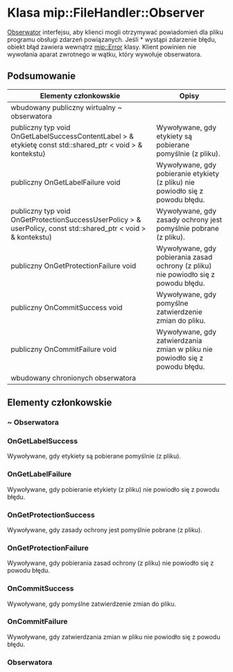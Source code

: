 # <a name="class-mipfilehandlerobserver"></a>Klasa mip::FileHandler::Observer 
[Obserwator](#classmip_1_1_file_handler_1_1_observer) interfejsu, aby klienci mogli otrzymywać powiadomień dla pliku programu obsługi zdarzeń powiązanych.
Jeśli * wystąpi zdarzenie błędu, obiekt błąd zawiera wewnątrz [mip::Error](#classmip_1_1_error) klasy. Klient powinien nie wywołania aparat zwrotnego w wątku, który wywołuje obserwatora.
## <a name="summary"></a>Podsumowanie
 Elementy członkowskie                        | Opisy                                
--------------------------------|---------------------------------------------
wbudowany publiczny wirtualny ~ obserwatora | 
publiczny typ void OnGetLabelSuccessContentLabel > & etykietę const std::shared_ptr < void > & kontekstu) | Wywoływane, gdy etykiety są pobierane pomyślnie (z pliku).
publiczny OnGetLabelFailure void | Wywoływane, gdy pobieranie etykiety (z pliku) nie powiodło się z powodu błędu.
publiczny typ void OnGetProtectionSuccessUserPolicy > & userPolicy, const std::shared_ptr < void > & kontekstu) | Wywoływane, gdy zasady ochrony jest pomyślnie pobrane (z pliku).
publiczny OnGetProtectionFailure void | Wywoływane, gdy pobierania zasad ochrony (z pliku) nie powiodło się z powodu błędu.
publiczny OnCommitSuccess void | Wywoływane, gdy pomyślne zatwierdzenie zmian do pliku.
publiczny OnCommitFailure void | Wywoływane, gdy zatwierdzania zmian w pliku nie powiodło się z powodu błędu.
wbudowany chronionych obserwatora | 
## <a name="members"></a>Elementy członkowskie
### <a name="observer"></a>~ Obserwatora
### <a name="ongetlabelsuccess"></a>OnGetLabelSuccess
Wywoływane, gdy etykiety są pobierane pomyślnie (z pliku).
### <a name="ongetlabelfailure"></a>OnGetLabelFailure
Wywoływane, gdy pobieranie etykiety (z pliku) nie powiodło się z powodu błędu.
### <a name="ongetprotectionsuccess"></a>OnGetProtectionSuccess
Wywoływane, gdy zasady ochrony jest pomyślnie pobrane (z pliku).
### <a name="ongetprotectionfailure"></a>OnGetProtectionFailure
Wywoływane, gdy pobierania zasad ochrony (z pliku) nie powiodło się z powodu błędu.
### <a name="oncommitsuccess"></a>OnCommitSuccess
Wywoływane, gdy pomyślne zatwierdzenie zmian do pliku.
### <a name="oncommitfailure"></a>OnCommitFailure
Wywoływane, gdy zatwierdzania zmian w pliku nie powiodło się z powodu błędu.
### <a name="observer"></a>Obserwatora